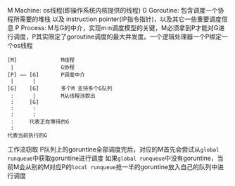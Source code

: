 M Machine: os线程(即操作系统内核提供的线程)
G Goroutine: 包含调度一个协程所需要的堆栈 以及 instruction pointer(IP指令指针)，以及其它一些重要调度信息
P Process: M与G的中介，实现m:n调度模型的关键，M必须拿到P才能对G进行调度，P其实限定了goroutine调度的最大并发度。一个逻辑处理器一个P绑定一个os线程

```
[M]              M线程
 |               G协程
[P] —— [G]       P调度中介
 |      |  
[G]    [G]       多个M 支持多个G队列
 :      |        M从线程池取出
 :     [G]
 :      :
 :      :
 :     代表正在等待的G
 :
代表当前执行的G
```  
工作流窃取
P队列上的goruntine全部调度完后，对应的M首先会尝试从`global runqueue`中获取goruntine进行调度
如果`global runqueue`中没有goruntine，当前M会从别的M对应P的`local runqueue`抢一半的goruntine放入自己的队列中进行调度
